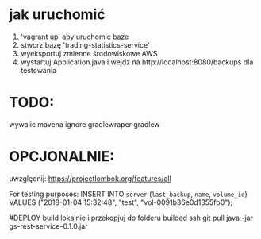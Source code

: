 # jak uruchomić
1. 'vagrant up' aby uruchomic baze
2. stworz bazę 'trading-statistics-service'
3. wyeksportuj zmienne środowiskowe AWS
4. wystartuj Application.java i wejdz na http://localhost:8080/backups dla testowania

# TODO:
wywalic mavena ignore gradlewraper gradlew

# OPCJONALNIE:
uwzględnij:
https://projectlombok.org/features/all


For testing purposes:
INSERT INTO `server` (`last_backup`, `name`, `volume_id`)
 VALUES ("2018-01-04 15:32:48", "test", "vol-0091b36e0d1355fb0");

#DEPLOY
build lokalnie i przekopjuj do folderu builded
ssh
git pull
java -jar gs-rest-service-0.1.0.jar